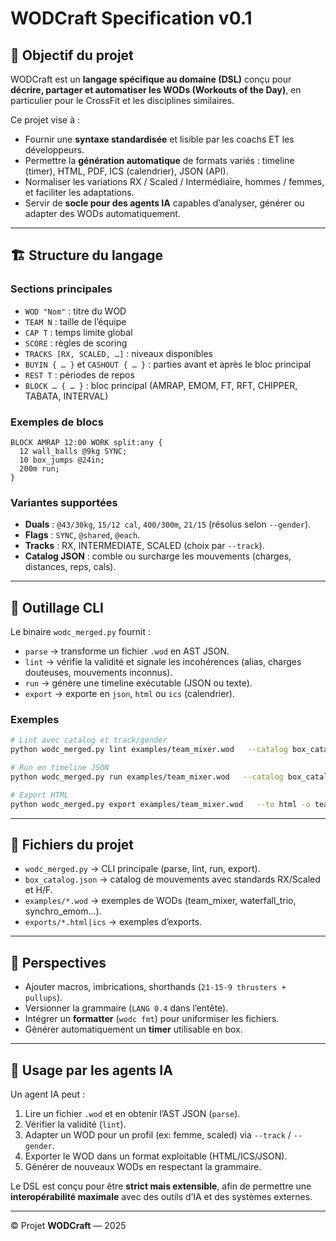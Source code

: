 # WODCraft Specification v0.1

## 🎯 Objectif du projet
WODCraft est un **langage spécifique au domaine (DSL)** conçu pour **décrire, partager et automatiser les WODs (Workouts of the Day)**, en particulier pour le CrossFit et les disciplines similaires.

Ce projet vise à :
- Fournir une **syntaxe standardisée** et lisible par les coachs ET les développeurs.
- Permettre la **génération automatique** de formats variés : timeline (timer), HTML, PDF, ICS (calendrier), JSON (API).
- Normaliser les variations RX / Scaled / Intermédiaire, hommes / femmes, et faciliter les adaptations.
- Servir de **socle pour des agents IA** capables d’analyser, générer ou adapter des WODs automatiquement.

---

## 🏗 Structure du langage

### Sections principales
- `WOD "Nom"` : titre du WOD
- `TEAM N` : taille de l’équipe
- `CAP T` : temps limite global
- `SCORE` : règles de scoring
- `TRACKS [RX, SCALED, …]` : niveaux disponibles
- `BUYIN { … }` et `CASHOUT { … }` : parties avant et après le bloc principal
- `REST T` : périodes de repos
- `BLOCK … { … }` : bloc principal (AMRAP, EMOM, FT, RFT, CHIPPER, TABATA, INTERVAL)

### Exemples de blocs
```wod
BLOCK AMRAP 12:00 WORK split:any {
  12 wall_balls @9kg SYNC;
  10 box_jumps @24in;
  200m run;
}
```

### Variantes supportées
- **Duals** : `@43/30kg`, `15/12 cal`, `400/300m`, `21/15` (résolus selon `--gender`).
- **Flags** : `SYNC`, `@shared`, `@each`.
- **Tracks** : RX, INTERMEDIATE, SCALED (choix par `--track`).
- **Catalog JSON** : comble ou surcharge les mouvements (charges, distances, reps, cals).

---

## 🔧 Outillage CLI

Le binaire `wodc_merged.py` fournit :

- `parse` → transforme un fichier `.wod` en AST JSON.  
- `lint` → vérifie la validité et signale les incohérences (alias, charges douteuses, mouvements inconnus).  
- `run` → génère une timeline exécutable (JSON ou texte).  
- `export` → exporte en `json`, `html` ou `ics` (calendrier).  

### Exemples
```bash
# Lint avec catalog et track/gender
python wodc_merged.py lint examples/team_mixer.wod   --catalog box_catalog.json --track RX --gender female

# Run en timeline JSON
python wodc_merged.py run examples/team_mixer.wod   --catalog box_catalog.json --track RX --gender female --format json

# Export HTML
python wodc_merged.py export examples/team_mixer.wod   --to html -o team_mixer.html   --catalog box_catalog.json --track RX --gender female
```

---

## 📂 Fichiers du projet
- `wodc_merged.py` → CLI principale (parse, lint, run, export).
- `box_catalog.json` → catalog de mouvements avec standards RX/Scaled et H/F.
- `examples/*.wod` → exemples de WODs (team_mixer, waterfall_trio, synchro_emom…).  
- `exports/*.html|ics` → exemples d’exports.

---

## 🚀 Perspectives
- Ajouter macros, imbrications, shorthands (`21-15-9 thrusters + pullups`).
- Versionner la grammaire (`LANG 0.4` dans l’entête).  
- Intégrer un **formatter** (`wodc fmt`) pour uniformiser les fichiers.  
- Générer automatiquement un **timer** utilisable en box.

---

## 🤖 Usage par les agents IA
Un agent IA peut :  
1. Lire un fichier `.wod` et en obtenir l’AST JSON (`parse`).  
2. Vérifier la validité (`lint`).  
3. Adapter un WOD pour un profil (ex: femme, scaled) via `--track` / `--gender`.  
4. Exporter le WOD dans un format exploitable (HTML/ICS/JSON).  
5. Générer de nouveaux WODs en respectant la grammaire.  

Le DSL est conçu pour être **strict mais extensible**, afin de permettre une **interopérabilité maximale** avec des outils d’IA et des systèmes externes.

---

© Projet **WODCraft** — 2025
